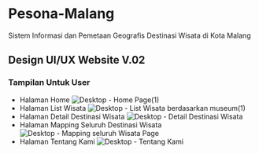 # Pesona-Malang
Sistem Informasi dan Pemetaan Geografis Destinasi Wisata di Kota Malang

## Design UI/UX Website V.02
### Tampilan Untuk User
* Halaman Home
![Desktop - Home Page(1)](https://user-images.githubusercontent.com/100954726/173113768-70a8fd45-edc0-4443-a0be-cdeb51464d1c.png)
* Halaman List Wisata
![Desktop - List Wisata berdasarkan museum(1)](https://user-images.githubusercontent.com/100954726/173114269-e79ca0e5-645f-4785-8144-c283ec840c75.png)
* Halaman Detail Destinasi Wisata
![Desktop - Detail Destinasi Wisata](https://user-images.githubusercontent.com/100954726/173114426-6e940bff-b090-4e67-8840-59a2a028a759.png)
* Halaman Mapping Seluruh Destinasi Wisata
![Desktop - Mapping seluruh Wisata Page](https://user-images.githubusercontent.com/100954726/173114600-7b15c226-acdb-43c9-8d53-bbadf7f74fa9.png)
* Halaman Tentang Kami
![Desktop - Tentang Kami](https://user-images.githubusercontent.com/100954726/173115503-8bc3eafc-591d-4582-8133-e37a35dc3392.png)
